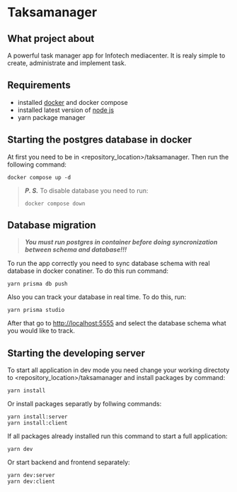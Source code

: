# Taksamanager

## What project about

A powerful task manager app for Infotech mediacenter. It is realy simple to create, administrate and implement task. 

## Requirements

* installed [docker](https://www.docker.com/) and docker compose
* installed latest version of [node js](https://node.org/en)
* yarn package manager

## Starting the postgres database in docker

At first you need to be in <repository_location>/taksamanager. Then run the following command:

````shell
docker compose up -d 
````

>***P. S.*** To disable database you need to run:
> 
>```shell
>docker compose down
>```
> 
## Database migration

> ***You must run postgres in container before doing syncronization between schema and database!!!***

To run the app correctly you need to sync database schema with real database in docker conatiner. To do this run command:

````shell
yarn prisma db push
````

Also you can track your database in real time. To do this, run:

````shell
yarn prisma studio
````

After that go to [http://localhost:5555](http://localhost:5555) and select the database schema what you would like to track.
## Starting the developing server

To start all application in dev mode you need change your working directoty to <repository_location>/taksamanager and install packages by command:

````shell
yarn install
````

Or install packages separatly by follwing commands:

````shell
yarn install:server
yarn install:client
````

If all packages already installed run this command to start a full application:

````shell
yarn dev
````

Or start backend and frontend separately:

````shell
yarn dev:server
yarn dev:client
````

